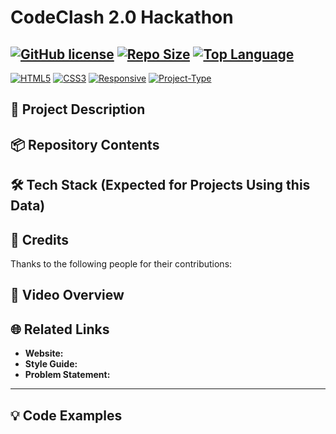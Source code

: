 # CodeClash 2.0   Hackathon
[![GitHub license](https://img.shields.io/badge/License-MIT-green.svg?style=for-the-badge)](https://github.com/Neo-Athelios/CodeClash2.0/blob/main/LICENSE)
[![Repo Size](https://img.shields.io/github/repo-size/Neo-Athelios/CodeClash2.0?style=flat-square)](https://github.com/Neo-Athelios/CodeClash2.0)
[![Top Language](https://img.shields.io/github/languages/top/Neo-Athelios/CodeClash2.0?style=flat-square)](https://github.com/Neo-Athelios/CodeClash2.0)
---
[![HTML5](https://img.shields.io/badge/HTML5-E34F26?style=for-the-badge&logo=html5&logoColor=white)]()
[![CSS3](https://img.shields.io/badge/CSS3-264de4?style=for-the-badge&logo=css3&logoColor=white)]()
[![Responsive](https://img.shields.io/badge/Responsive-Yes-blue?style=for-the-badge)]()
[![Project-Type](https://img.shields.io/badge/Project-Data--Repository-lightgrey?style=for-the-badge)]()

## 📝 Project Description

## 📦 Repository Contents

## 🛠️ Tech Stack (Expected for Projects Using this Data)

## 🙌 Credits
Thanks to the following people for their contributions:

## 🎥 Video Overview

## 🌐  Related Links

* **Website:**
* **Style Guide:**
* **Problem Statement:**

---

## 💡 Code Examples
